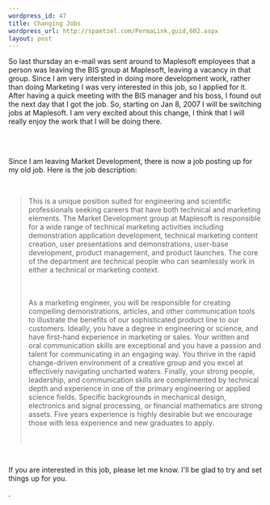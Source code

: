 ```yaml
--- 
wordpress_id: 47
title: Changing Jobs
wordpress_url: http://spaetzel.com/PermaLink,guid,602.aspx
layout: post
---
```

<p>
        So last thursday an e-mail was sent around to Maplesoft employees that a person was
        leaving the BIS group at Maplesoft, leaving a vacancy in that group. Since I am very
        intersted in doing more development work, rather than doing Marketing I was very interested
        in this job, so I applied for it. After having a quick meeting with the BIS manager
        and his boss, I found out the next day that I got the job. So, starting on Jan 8,
        2007 I will be switching jobs at Maplesoft. I am very excited about this change, I
        think that I will really enjoy the work that I will be doing there.
        </p>
        <br />
        <br />
        <p>
        Since I am leaving Market Development, there is now a job posting up for my old job.
        Here is the job description:
        </p>
        <br />
        <blockquote>
        <p>
        This is a unique position suited for engineering and scientific professionals seeking
        careers that have both technical and marketing elements. The Market Development group
        at Maplesoft is responsible for a wide range of technical marketing activities including
        demonstration application development, technical marketing content creation, user
        presentations and demonstrations, user-base development, product management, and product
        launches. The core of the department are technical people who can seamlessly work
        in either a technical or marketing context.
        </p>
        <p>
        <br />
        <br />
        As a marketing engineer, you will be responsible for creating compelling demonstrations,
        articles, and other communication tools to illustrate the benefits of our sophisticated
        product line to our customers. Ideally, you have a degree in engineering or science,
        and have first-hand experience in marketing or sales. Your written and oral communication
        skills are exceptional and you have a passion and talent for communicating in an engaging
        way. You thrive in the rapid change-driven environment of a creative group and you
        excel at effectively navigating uncharted waters. Finally, your strong people, leadership,
        and communication skills are complemented by technical depth and experience in one
        of the primary engineering or applied science fields. Specific backgrounds in mechanical
        design, electronics and signal processing, or financial mathematics are strong assets.
        Five years experience is highly desirable but we encourage those with less experience
        and new graduates to apply.
        </p>
        <br />
        </blockquote>
        <br />
        <p>
        If you are interested in this job, please let me know. I'll be glad to try and set
        things up for you.
        </p>
        .<br />
        <br />
        <img width="0" height="0" src="http://spaetzel.com/aggbug.ashx?id=602" />
